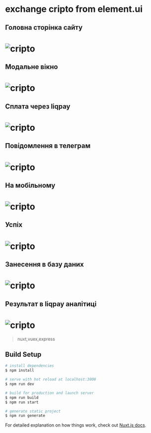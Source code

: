 # exchange cripto from element.ui
## Головна сторінка сайту
# ![cripto](./assets/1.png)
## Модальне вікно
# ![cripto](./assets/2.png)
## Сплата через liqpay
# ![cripto](./assets/3.png)
## Повідомлення в телеграм
# ![cripto](./assets/4.png)
## На мобільному
# ![cripto](./assets/8.jpg)
## Успіх
# ![cripto](./assets/5.png)
## Занесення в базу даних
# ![cripto](./assets/6.png)
## Результат в liqpay аналітиці
# ![cripto](./assets/7.png)



> nuxt,vuex,express

## Build Setup

```bash
# install dependencies
$ npm install

# serve with hot reload at localhost:3000
$ npm run dev

# build for production and launch server
$ npm run build
$ npm run start

# generate static project
$ npm run generate
```

For detailed explanation on how things work, check out [Nuxt.js docs](https://nuxtjs.org).

